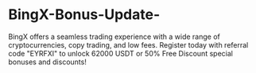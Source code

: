 # BingX-Bonus-Update-
BingX offers a seamless trading experience with a wide range of cryptocurrencies, copy trading, and low fees. Register today with referral code "EYRFXI" to unlock  62000 USDT or 50% Free Discount special bonuses and discounts!
